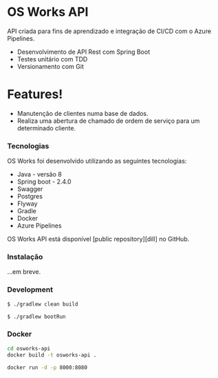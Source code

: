 # OS Works API

API criada para fins de aprendizado e integração de CI/CD com o Azure Pipelines.
  - Desenvolvimento de API Rest com Spring Boot
  - Testes unitário com TDD
  - Versionamento com Git

# Features!

  - Manutenção de clientes numa base de dados.
  - Realiza uma abertura de chamado de ordem de serviço para um determinado cliente.


### Tecnologias

OS Works foi desenvolvido utilizando as seguintes tecnologias:

* Java - versão 8
* Spring boot - 2.4.0
* Swagger  
* Postgres
* Flyway
* Gradle
* Docker
* Azure Pipelines

OS Works API está disponível [public repository][dill] no GitHub.

### Instalação

...em breve.

### Development
```sh
$ ./gradlew clean build
```
```sh
$ ./gradlew bootRun
```
### Docker

```sh
cd osworks-api
docker build -t osworks-api .
```

```sh
docker run -d -p 8000:8080 
```
